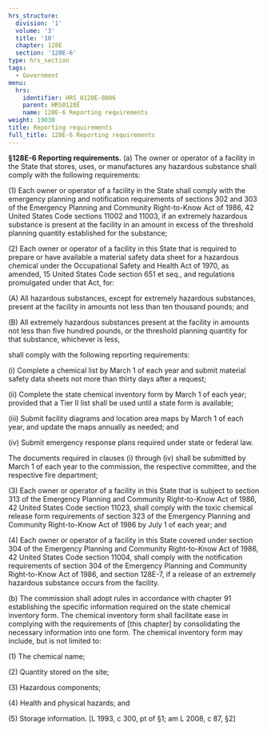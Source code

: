 ```yaml
---
hrs_structure:
  division: '1'
  volume: '3'
  title: '10'
  chapter: 128E
  section: '128E-6'
type: hrs_section
tags:
  - Government
menu:
  hrs:
    identifier: HRS_0128E-0006
    parent: HRS0128E
    name: 128E-6 Reporting requirements
weight: 19030
title: Reporting requirements
full_title: 128E-6 Reporting requirements
---
```

**§128E-6 Reporting requirements.** (a) The owner or operator of a facility in the State that stores, uses, or manufactures any hazardous substance shall comply with the following requirements:

(1) Each owner or operator of a facility in the State shall comply with the emergency planning and notification requirements of sections 302 and 303 of the Emergency Planning and Community Right-to-Know Act of 1986, 42 United States Code sections 11002 and 11003, if an extremely hazardous substance is present at the facility in an amount in excess of the threshold planning quantity established for the substance;

(2) Each owner or operator of a facility in this State that is required to prepare or have available a material safety data sheet for a hazardous chemical under the Occupational Safety and Health Act of 1970, as amended, 15 United States Code section 651 et seq., and regulations promulgated under that Act, for:

(A) All hazardous substances, except for extremely hazardous substances, present at the facility in amounts not less than ten thousand pounds; and

(B) All extremely hazardous substances present at the facility in amounts not less than five hundred pounds, or the threshold planning quantity for that substance, whichever is less,

shall comply with the following reporting requirements:

(i) Complete a chemical list by March 1 of each year and submit material safety data sheets not more than thirty days after a request;

(ii) Complete the state chemical inventory form by March 1 of each year; provided that a Tier II list shall be used until a state form is available;

(iii) Submit facility diagrams and location area maps by March 1 of each year, and update the maps annually as needed; and

(iv) Submit emergency response plans required under state or federal law.

The documents required in clauses (i) through (iv) shall be submitted by March 1 of each year to the commission, the respective committee, and the respective fire department;

(3) Each owner or operator of a facility in this State that is subject to section 313 of the Emergency Planning and Community Right-to-Know Act of 1986, 42 United States Code section 11023, shall comply with the toxic chemical release form requirements of section 323 of the Emergency Planning and Community Right-to-Know Act of 1986 by July 1 of each year; and

(4) Each owner or operator of a facility in this State covered under section 304 of the Emergency Planning and Community Right-to-Know Act of 1986, 42 United States Code section 11004, shall comply with the notification requirements of section 304 of the Emergency Planning and Community Right-to-Know Act of 1986, and section 128E-7, if a release of an extremely hazardous substance occurs from the facility.

(b) The commission shall adopt rules in accordance with chapter 91 establishing the specific information required on the state chemical inventory form. The chemical inventory form shall facilitate ease in complying with the requirements of [this chapter] by consolidating the necessary information into one form. The chemical inventory form may include, but is not limited to:

(1) The chemical name;

(2) Quantity stored on the site;

(3) Hazardous components;

(4) Health and physical hazards; and

(5) Storage information. [L 1993, c 300, pt of §1; am L 2008, c 87, §2]